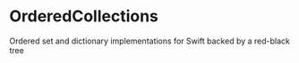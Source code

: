 # OrderedCollections
Ordered set and dictionary implementations for Swift backed by a red-black tree
